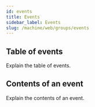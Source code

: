 ```yaml
---
id: events
title: Events
sidebar_label: Events
slug: /machine/web/groups/events
---
```


## Table of events

Explain the table of events.

## Contents of an event

Explain the contents of an event.
